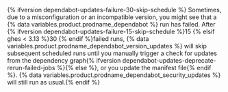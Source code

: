 {% ifversion dependabot-updates-failure-30-skip-schedule %}
Sometimes, due to a misconfiguration or an incompatible version, you might see that a {% data variables.product.prodname_dependabot %} run has failed. After {% ifversion dependabot-updates-failure-15-skip-schedule %}15 {% elsif ghes < 3.13 %}30 {% endif %}failed runs, {% data variables.product.prodname_dependabot_version_updates %} will skip subsequent scheduled runs until you manually trigger a check for updates from the dependency graph{% ifversion dependabot-updates-deprecate-rerun-failed-jobs %}{% else %}, or you update the manifest file{% endif %}. {% data variables.product.prodname_dependabot_security_updates %} will still run as usual.{% endif %}
